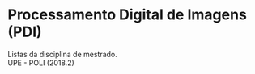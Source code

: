 # Processamento Digital de Imagens (PDI)

Listas da disciplina de mestrado.<br />
UPE - POLI (2018.2)
